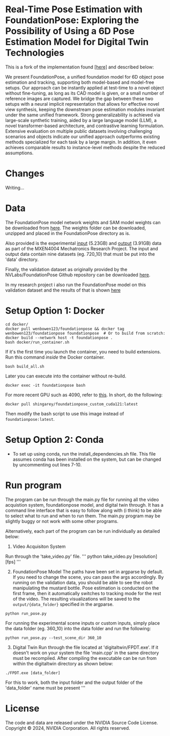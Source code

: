 # Real-Time Pose Estimation with FoundationPose: Exploring the Possibility of Using a 6D Pose Estimation Model for Digital Twin Technologies

This is a fork of the implementation found [[here]](https://github.com/NVlabs/FoundationPose) and described below:

We present FoundationPose, a unified foundation model for 6D object pose estimation and tracking, supporting both model-based and model-free setups. Our approach can be instantly applied at test-time to a novel object without fine-tuning, as long as its CAD model is given, or a small number of reference images are captured. We bridge the gap between these two setups with a neural implicit representation that allows for effective novel view synthesis, keeping the downstream pose estimation modules invariant under the same unified framework. Strong generalizability is achieved via large-scale synthetic training, aided by a large language model (LLM), a novel transformer-based architecture, and contrastive learning formulation. Extensive evaluation on multiple public datasets involving challenging scenarios and objects indicate our unified approach outperforms existing methods specialized for each task by a large margin. In addition, it even achieves comparable results to instance-level methods despite the reduced assumptions.

# Changes

Writing...

# Data

The FoundationPose model network weights and SAM model weights can be downloaded from [here](https://drive.google.com/file/d/1kGb9EXD8YcYmm5H6zyQDWW6PYr7mVf0Q/view?usp=sharing). The weights folder can be downloaded, unzipped and placed in the FoundationPose directory as is. 

Also provided is the experimental [input](https://drive.google.com/file/d/1PEVdxEOqJyZ78C9Q7-jkRx8N8mrTY_fg/view?usp=sharing) (5.23GB) and [output](https://drive.google.com/file/d/1j8990gk_XpuDEu6S81fN887od2oKD45Y/view?usp=sharing) (3.91GB) data as part of the MXEN4004 Mechatronics Research Project. The input and output data contain nine datasets (eg. 720_10) that must be put into the 'data' directory.

Finally, the validation dataset as originally provided by the NVLabs/FoundationPose Github repository can be downloaded [here](https://drive.google.com/drive/folders/1pRyFmxYXmAnpku7nGRioZaKrVJtIsroP?usp=sharing).

In my research project i also run the FoundationPose model on this validation dataset and the results of that is shown [here]()


# Setup Option 1: Docker
  ```
  cd docker/
  docker pull wenbowen123/foundationpose && docker tag wenbowen123/foundationpose foundationpose  # Or to build from scratch: docker build --network host -t foundationpose .
  bash docker/run_container.sh
  ```

If it's the first time you launch the container, you need to build extensions. Run this command *inside* the Docker container.
```
bash build_all.sh
```

Later you can execute into the container without re-build.
```
docker exec -it foundationpose bash
```

For more recent GPU such as 4090, refer to [this](https://github.com/NVlabs/FoundationPose/issues/27).
In short, do the following:
```
docker pull shingarey/foundationpose_custom_cuda121:latest
```
Then modify the bash script to use this image instead of `foundationpose:latest`.


# Setup Option 2: Conda

- To set up using conda, run the install_dependencies.sh file. This file assumes conda has been installed on the system, but can be changed by uncommenting out lines 7-10.


# Run program

The program can be run through the main.py file for running all the video acquistion system, foundationpose model, and digital twin through. It has a command line interface that is easy to follow along with (i think) to be able to select what to run and when to run them. The main.py program may be slightly buggy or not work with some other programs.

Alternatively, each part of the program can be run individually as detailed below:
1. Video Acquisiton System

Run through the 'take_video.py' file.
'''
python take_video.py [resolution] [fps]
'''

2. FoundationPose Model
  The paths have been set in argparse by default. If you need to change the scene, you can pass the args accordingly. By running on the validation data, you should be able to see the robot manipulating the mustard bottle. Pose estimation is conducted on the first frame, then it automatically switches to tracking mode for the rest of the video. The resulting visualizations will be saved to the `output/{data_folder}` specified in the argparse.
  ```
  python run_pose.py
  ```
  For running the experimental scene inputs or custom inputs, simply place the data folder (eg. 360_10) into the data folder and run the following:
  ```
  python run_pose.py --test_scene_dir 360_10
  ```


3. Digital Twin
Run through the file located at 'digitaltwin/FPDT.exe'.
If it doesn't work on your system the file 'main.cpp' in the same directory must be recompiled.
After compiling the executable can be run from within the digitaltwin directory as shown below:
```
./FPDT.exe [data_folder]
```
For this to work, both the input folder and the output folder of the 'data_folder' name must be present
'''

# License
The code and data are released under the NVIDIA Source Code License. Copyright © 2024, NVIDIA Corporation. All rights reserved.
